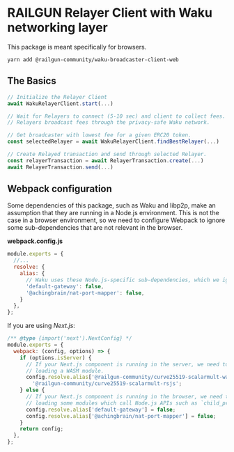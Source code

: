 # RAILGUN Relayer Client with Waku networking layer

This package is meant specifically for browsers.

`yarn add @railgun-community/waku-broadcaster-client-web`

## The Basics

```js
// Initialize the Relayer Client
await WakuRelayerClient.start(...)

// Wait for Relayers to connect (5-10 sec) and client to collect fees.
// Relayers broadcast fees through the privacy-safe Waku network.

// Get broadcaster with lowest fee for a given ERC20 token.
const selectedRelayer = await WakuRelayerClient.findBestRelayer(...)

// Create Relayed transaction and send through selected Relayer.
const relayerTransaction = await RelayerTransaction.create(...)
await RelayerTransaction.send(...)
```

## Webpack configuration

Some dependencies of this package, such as Waku and libp2p, make an assumption that they are running in a Node.js environment. This is not the case in a browser environment, so we need to configure Webpack to ignore some sub-dependencies that are not relevant in the browser.

**webpack.config.js**

```js
module.exports = {
  //...
  resolve: {
    alias: {
      // Waku uses these Node.js-specific sub-dependencies, which we ignore:
      'default-gateway': false,
      '@achingbrain/nat-port-mapper': false,
    }
  },
};
```

If you are using *Next.js*:

```js
/** @type {import('next').NextConfig} */
module.exports = {
  webpack: (config, options) => {
    if (options.isServer) {
      // If your Next.js component is running in the server, we need to avoid
      // loading a WASM module.
      config.resolve.alias['@railgun-community/curve25519-scalarmult-wasm'] =
        '@railgun-community/curve25519-scalarmult-rsjs';
    } else {
      // If your Next.js component is running in the browser, we need to avoid
      // loading some modules which call Node.js APIs such as `child_process`.
      config.resolve.alias['default-gateway'] = false;
      config.resolve.alias['@achingbrain/nat-port-mapper'] = false;
    }
    return config;
  },
};
```